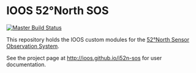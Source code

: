 # IOOS 52°North SOS

[![Master Build Status](https://travis-ci.org/ioos/i52n-sos.svg?branch=master)](https://travis-ci.org/ioos/i52n-sos)

This repository holds the IOOS custom modules for the 
[52°North Sensor Observation System](https://github.com/52North/SOS).

See the project page at <http://ioos.github.io/i52n-sos> for user documentation.


